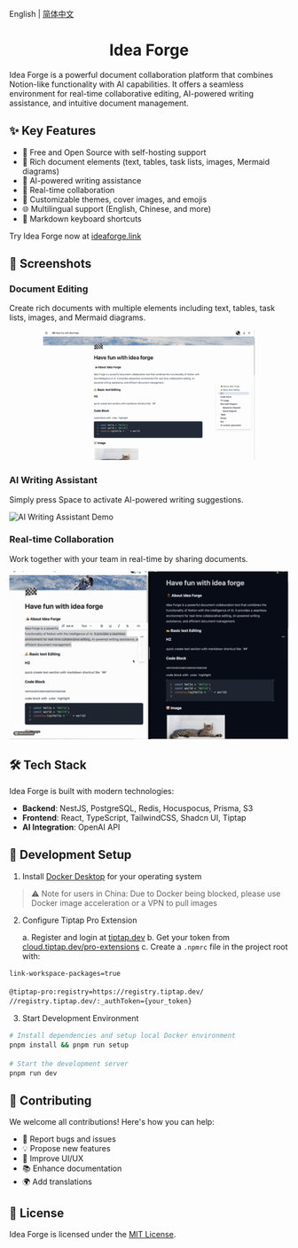English | [简体中文](README-CN.md)

<h1 align="center">Idea Forge</h1>

Idea Forge is a powerful document collaboration platform that combines Notion-like functionality with AI capabilities. It offers a seamless environment for real-time collaborative editing, AI-powered writing assistance, and intuitive document management.

## ✨ Key Features

- 💯 Free and Open Source with self-hosting support
- 🔧 Rich document elements (text, tables, task lists, images, Mermaid diagrams)
- 🤖 AI-powered writing assistance
- 👥 Real-time collaboration
- 🎨 Customizable themes, cover images, and emojis
- 🌐 Multilingual support (English, Chinese, and more)
- 📝 Markdown keyboard shortcuts

Try Idea Forge now at [ideaforge.link](https://ideaforge.link/)

## 📸 Screenshots

### Document Editing

Create rich documents with multiple elements including text, tables, task lists, images, and Mermaid diagrams.

<div align="center">
  <figure>
    <a target="_blank" rel="noopener">
       <img src="./docs/images/idea-forge-banner.png" alt="Idea Forge interface showcase" width="90%" />
    </a>
  </figure>
</div>

### AI Writing Assistant

Simply press Space to activate AI-powered writing suggestions.

![AI Writing Assistant Demo](./docs/images/ai-writing.gif)

### Real-time Collaboration

Work together with your team in real-time by sharing documents.

![Real-time Collaboration Demo](./docs/images/real-time-collab.gif)

## 🛠️ Tech Stack

Idea Forge is built with modern technologies:

- **Backend**: NestJS, PostgreSQL, Redis, Hocuspocus, Prisma, S3
- **Frontend**: React, TypeScript, TailwindCSS, Shadcn UI, Tiptap
- **AI Integration**: OpenAI API

## 🚀 Development Setup

1. Install [Docker Desktop](https://www.docker.com/products/docker-desktop/) for your operating system

> ⚠️ Note for users in China: Due to Docker being blocked, please use Docker image acceleration or a VPN to pull images

2. Configure Tiptap Pro Extension

   a. Register and login at [tiptap.dev](https://tiptap.dev/)
   b. Get your token from [cloud.tiptap.dev/pro-extensions](https://cloud.tiptap.dev/pro-extensions)
   c. Create a `.npmrc` file in the project root with:

```bash
link-workspace-packages=true

@tiptap-pro:registry=https://registry.tiptap.dev/
//registry.tiptap.dev/:_authToken={your_token}
```

3. Start Development Environment

```bash
# Install dependencies and setup local Docker environment
pnpm install && pnpm run setup

# Start the development server
pnpm run dev
```

## 🤝 Contributing

We welcome all contributions! Here's how you can help:

- 🐛 Report bugs and issues
- 💡 Propose new features
- 🎨 Improve UI/UX
- 📚 Enhance documentation
- 🌍 Add translations

## 📄 License

Idea Forge is licensed under the [MIT License](LICENSE).

